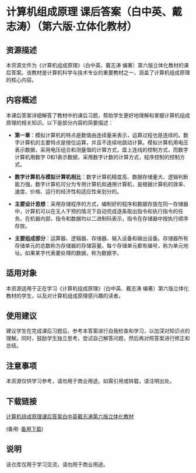 # 计算机组成原理 课后答案（白中英、戴志涛）（第六版·立体化教材）

## 资源描述

本资源文件为《计算机组成原理》（白中英、戴志涛 编著）第六版立体化教材的课后答案。该教材是计算机科学与技术专业的重要教材之一，涵盖了计算机组成原理的核心内容。

## 内容概述

本课后答案详细解答了教材中的课后习题，帮助学生更好地理解和掌握计算机组成原理的相关知识。以下是部分内容的简要描述：

- **第一章**：模拟计算机的特点是数值由连续量来表示，运算过程也是连续的。数字计算机的主要特点是按位运算，并且不连续地跳动计算。模拟计算机用电压表示数据，采用电压组合和测量值的计算方式，盘上连线的控制方式，而数字计算机用数字 0和1表示数据，采用数字计数的计算方式，程序控制的控制方式。

- **数字计算机与模拟计算机相比**：数字计算机精度高、数据存储量大、逻辑判断能力强。数字计算机可分为专用计算机和通用计算机，是根据计算机的效率、速度、价格、运行的经济性和适应性来划分的。

- **主要设计思想**：采用存储程序的方式，编制好的程序和数据存放在同一存储器中，计算机可以在无人干预的情况下自动完成逐条取出指令和执行指令的任务。在机器内部，指令和数据均以二进制码表示，指令在存储器中按执行顺序存放。

- **主要组成部分**：运算器、逻辑器、存储器、输入设备和输出设备。存储器所有存储单元的总数称为存储器的存储容量。每个存储单元都有编号，称为单元地址。如果某字代表要处理的数据，称为数据字。

## 适用对象

本资源适用于正在学习《计算机组成原理》（白中英、戴志涛 编著）第六版立体化教材的学生，以及对计算机组成原理感兴趣的读者。

## 使用建议

建议学生在完成课后习题后，参考本答案进行自我检查和学习，以加深对知识点的理解。同时，鼓励学生独立思考，尝试自己解答问题，然后再对照答案进行修正和总结。

## 注意事项

本资源仅供学习参考，请勿用于商业用途。如需引用或转载，请注明出处。

## 下载链接
[计算机组成原理课后答案白中英戴志涛第六版立体化教材](https://pan.quark.cn/s/dba971e483aa) 

(备用: [备用下载](https://pan.baidu.com/s/1D3c-bi9B2S5f6Qr34K_L5w?pwd=1234))

## 说明

该仓库仅用于学习交流，请勿用于商业用途。

